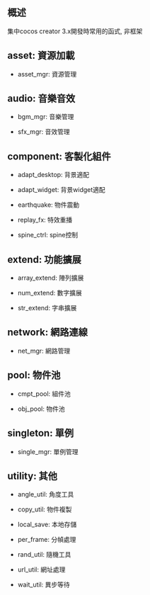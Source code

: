 ## 概述

集中cocos creator 3.x開發時常用的函式, 非框架

## asset: 資源加載

- asset_mgr: 資源管理

## audio: 音樂音效

- bgm_mgr: 音樂管理

- sfx_mgr: 音效管理

## component: 客製化組件

- adapt_desktop: 背景適配

- adapt_widget: 背景widget適配

- earthquake: 物件震動

- replay_fx: 特效重播

- spine_ctrl: spine控制

## extend: 功能擴展

- array_extend: 陣列擴展

- num_extend: 數字擴展

- str_extend: 字串擴展

## network: 網路連線

- net_mgr: 網路管理

## pool: 物件池

- cmpt_pool: 組件池

- obj_pool: 物件池

## singleton: 單例

- single_mgr: 單例管理

## utility: 其他

- angle_util: 角度工具

- copy_util: 物件複製

- local_save: 本地存儲

- per_frame: 分幀處理

- rand_util: 隨機工具

- url_util: 網址處理

- wait_util: 異步等待

